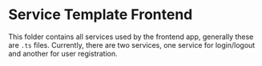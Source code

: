 # Service Template Frontend
This folder contains all services used by the frontend app, generally these are `.ts` files. Currently, there are two services, one service for login/logout and another for user registration.